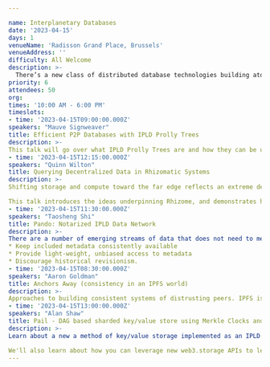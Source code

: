 ```yaml
---

name: Interplanetary Databases
date: '2023-04-15'
days: 1
venueName: 'Radisson Grand Place, Brussels'
venueAddress: ''
difficulty: All Welcome
description: >-
  There’s a new class of distributed database technologies building atop steady advances in IPLD & hash linked data structures in general. In this track we’ll gather those brave enough to take on CAP theorem in a decentralized context, share notes on what’s working, and hear presentations from teams pushing the envelope on what databases can do and where they can exist.
priority: 6
attendees: 50
org: 
times: '10:00 AM - 6:00 PM'
timeslots:
- time: '2023-04-15T09:00:00.000Z'
speakers: "Mauve Signweaver"
title: Efficient P2P Databases with IPLD Prolly Trees
description: >-
This talk will go over what IPLD Prolly Trees are and how they can be used to build efficient Peer to Peer Databases which can query large amounts of data using built in indexes.
- time: '2023-04-15T12:15:00.000Z'
speakers: "Quinn Wilton"
title: Querying Decentralized Data in Rhizomatic Systems
description: >-
Shifting storage and compute toward the far edge reflects an extreme departure from traditional cloud-based architectures, bringing with that shift a new set of challenges for application developers. Rhizome is a decentralized database for InterPlanetary Linked Data that embraces these challenges to open up new ways of thinking about consistency, interoperability, and privacy. 

This talk introduces the ideas underpinning Rhizome, and demonstrates how they come together to empower developers to build and reason about new types of peer-to-peer and decentralized applications.
- time: '2023-04-15T11:30:00.000Z'
speakers: "Taosheng Shi"
title: Pando: Notarized IPLD Data Network
description: >-
There are a number of emerging streams of data that does not need to meet the same ‘consensus’ bar as what we would expect in a global chain(Filecoin).  Pando is a huge forest of IPLD data structures and aggregate tons and tons and tons of data around Filecoin and then over time. There are nice properties of having this sort of data network more tightly linked to the chain that seem desirable to encourage, and this leads to the goals for the Pando:
* Keep included metadata consistently available
* Provide light-weight, unbiased access to metadata
* Discourage historical revisionism.
- time: '2023-04-15T08:30:00.000Z'
speakers: "Aaron Goldman"
title: Anchors Away (consistency in an IPFS world)
description: >-
Approaches to building consistent systems of distrusting peers. IPFS is mostly best effort protocols over a best effort DHT. How Ceramic Network uses a timestamp service (e.g ETH) to anchor events in time and produce mutable consistent streams of IPLD data.
- time: '2023-04-15T13:00:00.000Z'
speakers: "Alan Shaw"
title: Pail - DAG based sharded key/value store using Merkle Clocks and CRDTs
description: >-
Learn about a new a method of key/value storage implemented as an IPLD DAG. It details the format, encoding and mechanisms to mutate the storage as well as how to reconcile mutations made by multiple parties. Hint: Merkle Clocks and CRDTs.

We'll also learn about how you can leverage new web3.storage APIs to leverage decentralized, user controlled authorization for the data using UCANs.
---
```

